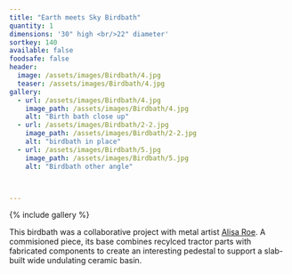 ```yaml
---
title: "Earth meets Sky Birdbath"
quantity: 1
dimensions: '30" high <br/>22" diameter'
sortkey: 140
available: false
foodsafe: false
header:
  image: /assets/images/Birdbath/4.jpg
  teaser: /assets/images/Birdbath/4.jpg
gallery:
  - url: /assets/images/Birdbath/4.jpg
    image_path: /assets/images/Birdbath/4.jpg
    alt: "Birth bath close up"
  - url: /assets/images/Birdbath/2-2.jpg
    image_path: /assets/images/Birdbath/2-2.jpg
    alt: "birdbath in place"
  - url: /assets/images/Birdbath/5.jpg
    image_path: /assets/images/Birdbath/5.jpg
    alt: "Birdbath other angle"



---
```


{% include gallery %}

This birdbath was a collaborative project with metal artist [Alisa Roe](https://www.afroemetalwork.com/).  A commisioned piece, its base combines recylced tractor parts with fabricated components to create an interesting pedestal to support a slab-built wide undulating ceramic basin.


